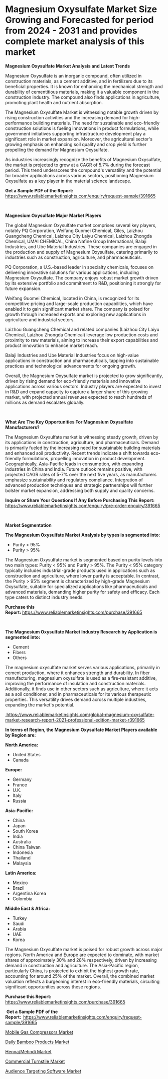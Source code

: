 <p><h1>Magnesium Oxysulfate Market Size Growing and Forecasted for period from 2024 - 2031 and provides complete market analysis of this market</h1></p><p><strong>Magnesium Oxysulfate Market Analysis and Latest Trends</strong></p>
<p><p>Magnesium Oxysulfate is an inorganic compound, often utilized in construction materials, as a cement additive, and in fertilizers due to its beneficial properties. It is known for enhancing the mechanical strength and durability of cementitious materials, making it a valuable component in the construction industry. The compound also finds applications in agriculture, promoting plant health and nutrient absorption.</p><p>The Magnesium Oxysulfate Market is witnessing notable growth driven by rising construction activities and the increasing demand for high-performance building materials. The need for sustainable and eco-friendly construction solutions is fueling innovations in product formulations, while government initiatives supporting infrastructure development play a significant role in market expansion. Moreover, the agricultural sector's growing emphasis on enhancing soil quality and crop yield is further propelling the demand for Magnesium Oxysulfate.</p><p>As industries increasingly recognize the benefits of Magnesium Oxysulfate, the market is projected to grow at a CAGR of 5.7% during the forecast period. This trend underscores the compound's versatility and the potential for broader applications across various sectors, positioning Magnesium Oxysulfate as a key player in the material science landscape.</p></p>
<p><strong>Get a Sample PDF of the Report:&nbsp;</strong> <a href="https://www.reliablemarketinsights.com/enquiry/request-sample/391665?utm_campaign=1731&utm_medium=2&utm_source=Github&utm_content=ia&utm_term=26102024&utm_id=magnesium-oxysulfate">https://www.reliablemarketinsights.com/enquiry/request-sample/391665</a></p>
<p>&nbsp;</p>
<p><strong>Magnesium Oxysulfate Major Market Players</strong></p>
<p><p>The global Magnesium Oxysulfate market comprises several key players, notably PQ Corporation, Weifang Guomei Chemical, Giles, Laizhou Guangcheng Chemical, Laizhou City Laiyu Chemical, Laizhou Zhongda Chemical, UMAI CHEMICAL, China Nafine Group International, Balaji Industries, and Ube Material Industries. These companies are engaged in the production and supply of Magnesium Oxysulfate, catering primarily to industries such as construction, agriculture, and pharmaceuticals.</p><p>PQ Corporation, a U.S.-based leader in specialty chemicals, focuses on delivering innovative solutions for various applications, including Magnesium Oxysulfate. The company enjoys robust market growth driven by its extensive portfolio and commitment to R&D, positioning it strongly for future expansion.</p><p>Weifang Guomei Chemical, located in China, is recognized for its competitive pricing and large-scale production capabilities, which have enabled it to gain significant market share. The company is poised for growth through increased exports and exploring new applications in agriculture and industrial sectors.</p><p>Laizhou Guangcheng Chemical and related companies (Laizhou City Laiyu Chemical, Laizhou Zhongda Chemical) leverage low production costs and proximity to raw materials, aiming to increase their export capabilities and product innovation to enhance market reach.</p><p>Balaji Industries and Ube Material Industries focus on high-value applications in construction and pharmaceuticals, tapping into sustainable practices and technological advancements for ongoing growth.</p><p>Overall, the Magnesium Oxysulfate market is projected to grow significantly, driven by rising demand for eco-friendly materials and innovative applications across various sectors. Industry players are expected to invest in R&D and expand capacity to capture a larger share of this growing market, with projected annual revenues expected to reach hundreds of millions as demand escalates globally.</p></p>
<p>&nbsp;</p>
<p><strong>What Are The Key Opportunities For Magnesium Oxysulfate Manufacturers?</strong></p>
<p><p>The Magnesium Oxysulfate market is witnessing steady growth, driven by its applications in construction, agriculture, and pharmaceuticals. Demand is primarily fueled by the increasing need for sustainable building materials and enhanced soil productivity. Recent trends indicate a shift towards eco-friendly formulations, propelling innovation in product development. Geographically, Asia-Pacific leads in consumption, with expanding industries in China and India. Future outlook remains positive, with projected CAGR rates of 5-7% over the next five years, as manufacturers emphasize sustainability and regulatory compliance. Integration of advanced production techniques and strategic partnerships will further bolster market expansion, addressing both supply and quality concerns.</p></p>
<p><strong>Inquire or Share Your Questions If Any Before Purchasing This Report:</strong> <a href="https://www.reliablemarketinsights.com/enquiry/pre-order-enquiry/391665?utm_campaign=1731&utm_medium=2&utm_source=Github&utm_content=ia&utm_term=26102024&utm_id=magnesium-oxysulfate">https://www.reliablemarketinsights.com/enquiry/pre-order-enquiry/391665</a></p>
<p>&nbsp;</p>
<p><strong>Market Segmentation</strong></p>
<p><strong>The Magnesium Oxysulfate Market Analysis by types is segmented into:</strong></p>
<p><ul><li>Purity < 95%</li><li>Purity > 95%</li></ul></p>
<p><p>The Magnesium Oxysulfate market is segmented based on purity levels into two main types: Purity < 95% and Purity > 95%. The Purity < 95% category typically includes industrial-grade products used in applications such as construction and agriculture, where lower purity is acceptable. In contrast, the Purity > 95% segment is characterized by high-grade Magnesium Oxysulfate, suitable for specialized applications like pharmaceuticals and advanced materials, demanding higher purity for safety and efficacy. Each type caters to distinct industry needs.</p></p>
<p><strong>Purchase this Report:&nbsp;</strong><a href="https://www.reliablemarketinsights.com/purchase/391665?utm_campaign=1731&utm_medium=2&utm_source=Github&utm_content=ia&utm_term=26102024&utm_id=magnesium-oxysulfate">https://www.reliablemarketinsights.com/purchase/391665</a></p>
<p>&nbsp;</p>
<p><strong>The Magnesium Oxysulfate Market Industry Research by Application is segmented into:</strong></p>
<p><ul><li>Cement</li><li>Fibers</li><li>Others</li></ul></p>
<p><p>The magnesium oxysulfate market serves various applications, primarily in cement production, where it enhances strength and durability. In fiber manufacturing, magnesium oxysulfate is used as a fire-resistant additive, improving the performance of insulation and construction materials. Additionally, it finds use in other sectors such as agriculture, where it acts as a soil conditioner, and in pharmaceuticals for its various therapeutic properties. This versatility drives demand across multiple industries, expanding the market's potential.</p></p>
<p><a href="https://www.reliablemarketinsights.com/global-magnesium-oxysulfate-market-research-report-2021-professional-edition-market-r391665?utm_campaign=1731&utm_medium=2&utm_source=Github&utm_content=ia&utm_term=26102024&utm_id=magnesium-oxysulfate">&nbsp;https://www.reliablemarketinsights.com/global-magnesium-oxysulfate-market-research-report-2021-professional-edition-market-r391665</a></p>
<p><strong>In terms of Region, the Magnesium Oxysulfate Market Players available by Region are:</strong></p>
<p>
    <p> <strong> North America: </strong>
        <ul>
            <li>United States</li>
            <li>Canada</li>
        </ul>
        </p> 
    <p> <strong> Europe: </strong>
        <ul>
            <li>Germany</li>
            <li>France</li>
            <li>U.K.</li>
            <li>Italy</li>
            <li>Russia</li>
        </ul>
        </p> 
    <p> <strong> Asia-Pacific: </strong>
        <ul>
            <li>China</li>
            <li>Japan</li>
            <li>South Korea</li>
            <li>India</li>
            <li>Australia</li>
            <li>China Taiwan</li>
            <li>Indonesia</li>
            <li>Thailand</li>
            <li>Malaysia</li>
        </ul>
        </p> 
    <p> <strong> Latin America: </strong>
        <ul>
            <li>Mexico</li>
            <li>Brazil</li>
            <li>Argentina Korea</li>
            <li>Colombia</li>
        </ul>
        </p> 
    <p> <strong> Middle East & Africa: </strong>
        <ul>
            <li>Turkey</li>
            <li>Saudi</li>
            <li>Arabia</li>
            <li>UAE</li>
            <li>Korea</li>
        </ul>
    </p>
    </p>
<p><p>The Magnesium Oxysulfate market is poised for robust growth across major regions. North America and Europe are expected to dominate, with market shares of approximately 30% and 28% respectively, driven by increasing demand in construction and agriculture. The Asia-Pacific region, particularly China, is projected to exhibit the highest growth rate, accounting for around 25% of the market. Overall, the combined market valuation reflects a burgeoning interest in eco-friendly materials, circuiting significant opportunities across these regions.</p></p>
<p><strong>Purchase this Report: </strong><a href="https://www.reliablemarketinsights.com/purchase/391665?utm_campaign=1731&utm_medium=2&utm_source=Github&utm_content=ia&utm_term=26102024&utm_id=magnesium-oxysulfate">https://www.reliablemarketinsights.com/purchase/391665</a></p>
<p>&nbsp;<strong>Get a Sample PDF of the Report:&nbsp;&nbsp;</strong><a href="https://www.reliablemarketinsights.com/enquiry/request-sample/391665?utm_campaign=1731&utm_medium=2&utm_source=Github&utm_content=ia&utm_term=26102024&utm_id=magnesium-oxysulfate">https://www.reliablemarketinsights.com/enquiry/request-sample/391665</a></p>
<p><strong></strong></p>
<p><p><a href="https://www.linkedin.com/pulse/influencing-factors-mobile-gas-compressors-market-insights-growth-lqgic?utm_campaign=1731&utm_medium=2&utm_source=Github&utm_content=ia&utm_term=26102024&utm_id=magnesium-oxysulfate">Mobile Gas Compressors Market</a></p><p><a href="https://www.linkedin.com/pulse/daily-bamboo-products-market-global-trends-forecast-2024-fd8re?utm_campaign=1731&utm_medium=2&utm_source=Github&utm_content=ia&utm_term=26102024&utm_id=magnesium-oxysulfate">Daily Bamboo Products Market</a></p><p><a href="https://www.linkedin.com/pulse/hennamehndi-market-size-share-growth-analysis-type-application-eo5re?utm_campaign=1731&utm_medium=2&utm_source=Github&utm_content=ia&utm_term=26102024&utm_id=magnesium-oxysulfate">Henna/Mehndi Market</a></p><p><a href="https://www.linkedin.com/pulse/commercial-turnstile-market-trends-insights-type-application-ldhwc?utm_campaign=1731&utm_medium=2&utm_source=Github&utm_content=ia&utm_term=26102024&utm_id=magnesium-oxysulfate">Commercial Turnstile Market</a></p><p><a href="https://www.linkedin.com/pulse/audience-targeting-software-industry-sector-new-technologies-7opoe?utm_campaign=1731&utm_medium=2&utm_source=Github&utm_content=ia&utm_term=26102024&utm_id=magnesium-oxysulfate">Audience Targeting Software Market</a></p></p>